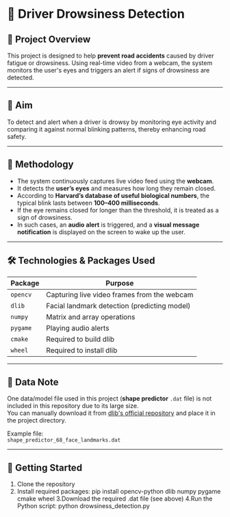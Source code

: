 # 🛑 Driver Drowsiness Detection

## 🚗 Project Overview

This project is designed to help **prevent road accidents** caused by driver fatigue or drowsiness. Using real-time video from a webcam, the system monitors the user's eyes and triggers an alert if signs of drowsiness are detected.

---

## 🎯 Aim

To detect and alert when a driver is drowsy by monitoring eye activity and comparing it against normal blinking patterns, thereby enhancing road safety.

---

## 🧠 Methodology

- The system continuously captures live video feed using the **webcam**.
- It detects the **user’s eyes** and measures how long they remain closed.
- According to **Harvard’s database of useful biological numbers**, the typical blink lasts between **100–400 milliseconds**.
- If the eye remains closed for longer than the threshold, it is treated as a sign of drowsiness.
- In such cases, an **audio alert** is triggered, and a **visual message notification** is displayed on the screen to wake up the user.

---

## 🛠️ Technologies & Packages Used

| Package | Purpose |
|--------|---------|
| `opencv` | Capturing live video frames from the webcam |
| `dlib` | Facial landmark detection (predicting model) |
| `numpy` | Matrix and array operations |
| `pygame` | Playing audio alerts |
| `cmake` | Required to build dlib |
| `wheel` | Required to install dlib |

---

## 📁 Data Note

One data/model file used in this project (**shape predictor** `.dat` file) is not included in this repository due to its large size.  
You can manually download it from [dlib's official repository](http://dlib.net/files/) and place it in the project directory.

Example file:  
`shape_predictor_68_face_landmarks.dat`

---

## 🚀 Getting Started

1. Clone the repository
2. Install required packages:
  pip install opencv-python dlib numpy pygame cmake wheel
3.Download the required .dat file (see above)
4.Run the Python script:
  python drowsiness_detection.py
